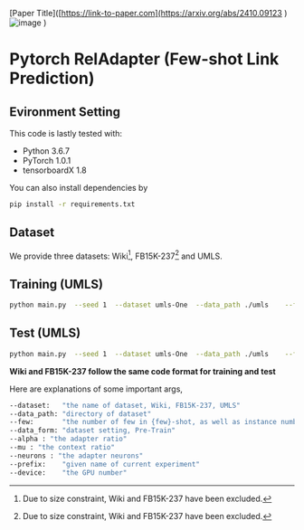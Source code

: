 [Paper Title]([https://link-to-paper.com](https://arxiv.org/abs/2410.09123
)![image](https://github.com/user-attachments/assets/fd4dba6a-a807-429f-aa7f-7a664f33e6e5)
)


# Pytorch RelAdapter (Few-shot Link Prediction)

## Evironment Setting
This code is lastly tested with:
* Python 3.6.7
* PyTorch 1.0.1
* tensorboardX 1.8

You can also install dependencies by
```bash
pip install -r requirements.txt
```

## Dataset
We provide three datasets: Wiki[^1], FB15K-237[^1] and UMLS.


## Training (UMLS)
```bash
python main.py  --seed 1  --dataset umls-One  --data_path ./umls    --few 3  --step train  --mu 0.3  --alpha 0.1 --neuron 50    --eval_by_rel False   --prefix umlsone_3shot_pretrain  --device 0
```

## Test (UMLS)
```bash
python main.py  --seed 1  --dataset umls-One  --data_path ./umls    --few 3  --step test  --mu 0.3  --alpha 0.1 --neuron 50    --eval_by_rel True --prefix umlsone_3shot_pretrain  --device 0
```
**Wiki and FB15K-237 follow the same code format for training and test**

Here are explanations of some important args,

```bash
--dataset:   "the name of dataset, Wiki, FB15K-237, UMLS"
--data_path: "directory of dataset"
--few:       "the number of few in {few}-shot, as well as instance number in support set"
--data_form: "dataset setting, Pre-Train"
--alpha : "the adapter ratio"
--mu : "the context ratio"
--neurons : "the adapter neurons"
--prefix:    "given name of current experiment"
--device:    "the GPU number"
```
[^1]: Due to size constraint, Wiki and FB15K-237 have been excluded.
